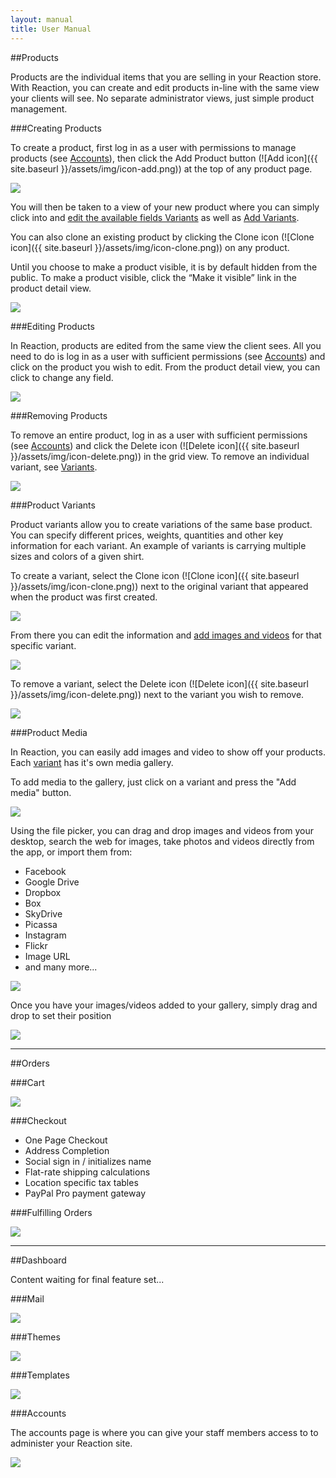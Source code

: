 ```yaml
---
layout: manual
title: User Manual
---
```


<section id="products">

##Products

Products are the individual items that you are selling in your Reaction store. With Reaction, you can create and edit products in-line with the same view your clients will see. No separate administrator views, just simple product management.

</section>

<section id="products-creating">

###Creating Products

To create a product, first log in as a user with permissions to manage products (see [Accounts](#dashboard-accounts)), then click the Add Product button (![Add icon]({{ site.baseurl }}/assets/img/icon-add.png)) at the top of any product page.

<img src="{{ site.baseurl }}/assets/img/manual-products-createproduct.jpg" class="img-responsive">

You will then be taken to a view of your new product where you can simply click into and [edit the available fields Variants](#products-editing) as well as [Add Variants](#products-variants).

You can also clone an existing product by clicking the Clone icon (![Clone icon]({{ site.baseurl }}/assets/img/icon-clone.png)) on any product.

Until you choose to make a product visible, it is by default hidden from the public. To make a product visible, click the “Make it visible” link in the product detail view.

<img src="{{ site.baseurl }}/assets/img/manual-products-makevisible.png" class="img-responsive">

</section>

<section id="products-editing">

###Editing Products

In Reaction, products are edited from the same view the client sees. All you need to do is log in as a user with sufficient permissions (see [Accounts](#dashboard-accounts)) and click on the product you wish to edit. From the product detail view, you can click to change any field.

<img src="{{ site.baseurl }}/assets/img/manual-products-editproduct.png" class="img-responsive">

</section>

<section id="products-removing">

###Removing Products

To remove an entire product, log in as a user with sufficient permissions (see [Accounts](#dashboard-accounts)) and click the Delete icon (![Delete icon]({{ site.baseurl }}/assets/img/icon-delete.png)) in the grid view. To remove an individual variant, see [Variants](#products-variants).

<img src="{{ site.baseurl }}/assets/img/manual-products-removeproduct.jpg" class="img-responsive">

</section>

<section id="products-variants">

###Product Variants

Product variants allow you to create variations of the same base product. You can specify different prices, weights, quantities and other key information for each variant. An example of variants is carrying multiple sizes and colors of a given shirt.

To create a variant, select the Clone icon (![Clone icon]({{ site.baseurl }}/assets/img/icon-clone.png)) next to the original variant that appeared when the product was first created.

<img src="{{ site.baseurl }}/assets/img/manual-products-createvariant.png" class="img-responsive">

From there you can edit the information and [add images and videos](#products-media) for that specific variant.

<img src="{{ site.baseurl }}/assets/img/manual-products-editvariant.png" class="img-responsive">

To remove a variant, select the Delete icon (![Delete icon]({{ site.baseurl }}/assets/img/icon-delete.png)) next to the variant you wish to remove.

<img src="{{ site.baseurl }}/assets/img/manual-products-removevariant.png" class="img-responsive">

</section>

<section id="products-media">

###Product Media

In Reaction, you can easily add images and video to show off your products. Each [variant](#products-variants) has it's own media gallery.

To add media to the gallery, just click on a variant and press the "Add media" button.

<img src="{{ site.baseurl }}/assets/img/manual-products-addmedia.png" class="img-responsive">

Using the file picker, you can drag and drop images and videos from your desktop, search the web for images, take photos and videos directly from the app, or import them from:

+ Facebook
+ Google Drive
+ Dropbox
+ Box
+ SkyDrive
+ Picassa
+ Instagram
+ Flickr
+ Image URL
+ and many more...

<img src="{{ site.baseurl }}/assets/img/manual-products-pickmedia.png" class="img-responsive">

Once you have your images/videos added to your gallery, simply drag and drop to set their position

<img src="{{ site.baseurl }}/assets/img/manual-products-dragmedia.png" class="img-responsive">

</section>

***

<section id="orders">

##Orders

</section>

<section id="orders-cart">

###Cart

<img src="http://placehold.it/725x250" class="img-responsive">

</section>

<section id="orders-checkout">

###Checkout

+ One Page Checkout
+ Address Completion
+ Social sign in / initializes name
+ Flat-rate shipping calculations
+ Location specific tax tables
+ PayPal Pro payment gateway

</section>

<section id="orders-fulfilling">

###Fulfilling Orders

<img src="http://placehold.it/725x250" class="img-responsive">

</section>

***

<section id="dashboard">

##Dashboard

Content waiting for final feature set...

</section>

<section id="dashboard-mail">

###Mail

<img src="http://placehold.it/725x250" class="img-responsive">

</section>

<section id="dashboard-themes">

###Themes

<img src="http://placehold.it/725x250" class="img-responsive">

</section>

<section id="dashboard-templates">

###Templates

<img src="http://placehold.it/725x250" class="img-responsive">

</section>

<section id="dashboard-accounts">

###Accounts

The accounts page is where you can give your staff members access to to administer your Reaction site.

<img src="http://placehold.it/725x250" class="img-responsive">

</section>
